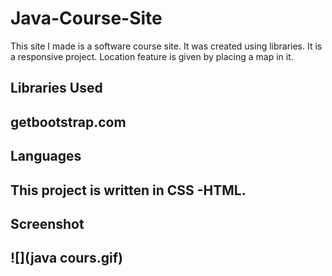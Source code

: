 
<h1>Java-Course-Site</h1>

This site I made is a software course site. It was created using libraries. It is a responsive project. Location feature is given by placing a map in it.

<h2>Libraries Used<h2>

getbootstrap.com

<h2>Languages<h2>

This project is written in CSS -HTML.

<h2>Screenshot<h2>

![](java cours.gif)
